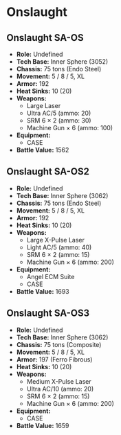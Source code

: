 # Onslaught
## Onslaught SA-OS
- **Role:** Undefined
- **Tech Base:** Inner Sphere (3052)
- **Chassis:** 75 tons (Endo Steel)
- **Movement:** 5 / 8 / 5, XL
- **Armor:** 192
- **Heat Sinks:** 10 (20)
- **Weapons:**
  - Large Laser
  - Ultra AC/5 (ammo: 20)
  - SRM 6 × 2 (ammo: 30)
  - Machine Gun × 6 (ammo: 100)
- **Equipment:**
  - CASE
- **Battle Value:** 1562

## Onslaught SA-OS2
- **Role:** Undefined
- **Tech Base:** Inner Sphere (3062)
- **Chassis:** 75 tons (Endo Steel)
- **Movement:** 5 / 8 / 5, XL
- **Armor:** 192
- **Heat Sinks:** 10 (20)
- **Weapons:**
  - Large X-Pulse Laser
  - Light AC/5 (ammo: 40)
  - SRM 6 × 2 (ammo: 15)
  - Machine Gun × 6 (ammo: 200)
- **Equipment:**
  - Angel ECM Suite
  - CASE
- **Battle Value:** 1693

## Onslaught SA-OS3
- **Role:** Undefined
- **Tech Base:** Inner Sphere (3062)
- **Chassis:** 75 tons (Composite)
- **Movement:** 5 / 8 / 5, XL
- **Armor:** 197 (Ferro Fibrous)
- **Heat Sinks:** 10 (20)
- **Weapons:**
  - Medium X-Pulse Laser
  - Ultra AC/10 (ammo: 20)
  - SRM 6 × 2 (ammo: 15)
  - Machine Gun × 6 (ammo: 200)
- **Equipment:**
  - CASE
- **Battle Value:** 1659

